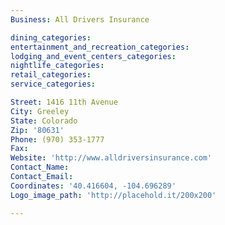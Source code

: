 ```yaml
---
Business: All Drivers Insurance

dining_categories:
entertainment_and_recreation_categories:
lodging_and_event_centers_categories:
nightlife_categories:
retail_categories:
service_categories:

Street: 1416 11th Avenue
City: Greeley
State: Colorado
Zip: '80631'
Phone: (970) 353-1777
Fax:
Website: 'http://www.alldriversinsurance.com'
Contact_Name:
Contact_Email:
Coordinates: '40.416604, -104.696289'
Logo_image_path: 'http://placehold.it/200x200'

---
```



